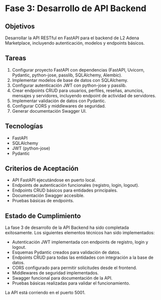 # Fase 3: Desarrollo de API Backend

## Objetivos
Desarrollar la API RESTful en FastAPI para el backend de L2 Adena Marketplace, incluyendo autenticación, modelos y endpoints básicos.

## Tareas
1. Configurar proyecto FastAPI con dependencias (FastAPI, Uvicorn, Pydantic, python-jose, passlib, SQLAlchemy, Alembic).
2. Implementar modelos de base de datos con SQLAlchemy.
3. Configurar autenticación JWT con python-jose y passlib.
4. Crear endpoints CRUD para usuarios, perfiles, reseñas, anuncios, mensajes y servidores, incluyendo endpoint de actividad de servidores.
5. Implementar validación de datos con Pydantic.
6. Configurar CORS y middlewares de seguridad.
7. Generar documentación Swagger UI.

## Tecnologías
- FastAPI
- SQLAlchemy
- JWT (python-jose)
- Pydantic

## Criterios de Aceptación
- API FastAPI ejecutándose en puerto local.
- Endpoints de autenticación funcionales (registro, login, logout).
- Endpoints CRUD básicos para entidades principales.
- Documentación Swagger accesible.
- Pruebas básicas de endpoints.
## Estado de Cumplimiento

La fase 3 de desarrollo de la API Backend ha sido completada exitosamente. Los siguientes elementos técnicos han sido implementados:

- Autenticación JWT implementada con endpoints de registro, login y logout.
- Esquemas Pydantic creados para validación de datos.
- Endpoints CRUD para todas las entidades con integración a la base de datos.
- CORS configurado para permitir solicitudes desde el frontend.
- Middlewares de seguridad implementados.
- Swagger funcional para documentación de la API.
- Pruebas básicas realizadas para validar el funcionamiento.

La API está corriendo en el puerto 5001.